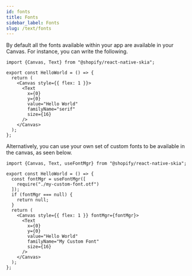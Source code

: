 ```yaml
---
id: fonts
title: Fonts
sidebar_label: Fonts
slug: /text/fonts
---
```


By default all the fonts available within your app are available in your Canvas. For instance, you can write the following.

```tsx twoslash
import {Canvas, Text} from "@shopify/react-native-skia";

export const HelloWorld = () => {
  return (
    <Canvas style={{ flex: 1 }}>
      <Text
        x={0}
        y={0}
        value="Hello World"
        familyName="serif"
        size={16}
      />
    </Canvas>
  );
};
```

Alternatively, you can use your own set of custom fonts to be available in the canvas, as seen below.

```tsx twoslash
import {Canvas, Text, useFontMgr} from "@shopify/react-native-skia";

export const HelloWorld = () => {
  const fontMgr = useFontMgr([
    require("./my-custom-font.otf")
  ]);
  if (fontMgr === null) {
    return null;
  }
  return (
    <Canvas style={{ flex: 1 }} fontMgr={fontMgr}>
      <Text
        x={0}
        y={0}
        value="Hello World"
        familyName="My Custom Font"
        size={16}
      />
    </Canvas>
  );
};
```

